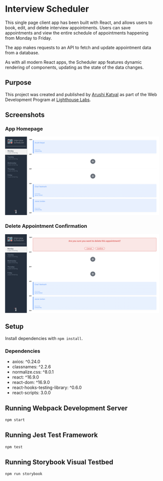 # Interview Scheduler

This single page client app has been built with React, and allows users to book, edit, and delete interview appointments. Users can save appointments and view the entire schedule of appointments happening from Monday to Friday.

The app makes requests to an API to fetch and update appointment data from a database.

As with all modern React apps, the Scheduler app features dynamic rendering of components, updating as the state of the data changes.

## Purpose
This project was created and published by [Arushi Katyal](https://github.com/katy-arushi) as part of the Web Development Program at [Lighthouse Labs](https://www.lighthouselabs.ca/).

## Screenshots
### App Homepage
!["scheduler homepage"](https://github.com/katy-arushi/scheduler/blob/master/public/images/screenshots/homepage.png?raw=true)
### Delete Appointment Confirmation
!["scheduler delete appointment"](https://github.com/katy-arushi/scheduler/blob/master/public/images/screenshots/delete_apt.png?raw=true)

## Setup

Install dependencies with `npm install`.

### Dependencies
- axios: ^0.24.0
- classnames: ^2.2.6
- normalize.css: ^8.0.1
- react: ^16.9.0
- react-dom: ^16.9.0
- react-hooks-testing-library: ^0.6.0
- react-scripts: 3.0.0

## Running Webpack Development Server

```sh
npm start
```

## Running Jest Test Framework

```sh
npm test
```

## Running Storybook Visual Testbed

```sh
npm run storybook
```
